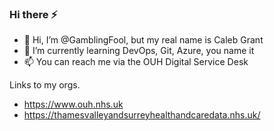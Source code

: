 ### Hi there ⚡

- 👋 Hi, I’m @GamblingFool, but my real name is Caleb Grant
- 🌱 I’m currently learning DevOps, Git, Azure, you name it
- 📫 You can reach me via the OUH Digital Service Desk

Links to my orgs.

- https://www.ouh.nhs.uk
- https://thamesvalleyandsurreyhealthandcaredata.nhs.uk/

  
<!---
- 👋 Hi, I’m @GamblingFool, but my real name is Caleb Grant
- 👀 I’m interested in IT and technology solutions in the Healtcare sector
- 🌱 I’m currently learning DevOps, Git, Azure, you name it
- 💞️ I’m looking to collaborate on ...
- 📫 How to reach me via the OUH Digital Service Desk
- 😄 Pronouns: ... 
- ⚡ Fun fact: ...


GamblingFool/GamblingFool is a ✨ special ✨ repository because its `README.md` (this file) appears on your GitHub profile.
You can click the Preview link to take a look at your changes.
--->
